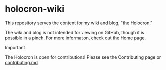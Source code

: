 # holocron-wiki

This repository serves the content for my wiki and blog, "the Holocron."

The wiki and blog is not intended for viewing on GitHub, though it is possible in a pinch. For more information, check out the Home page.

> [!IMPORTANT]
> The Holocron is open for contributions! Please see the Contributing page or [contributing.md](contributing.md)
